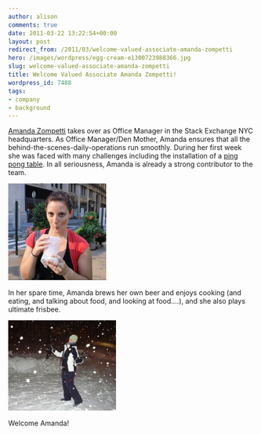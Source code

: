 ```yaml
---
author: alison
comments: true
date: 2011-03-22 13:22:54+00:00
layout: post
redirect_from: /2011/03/welcome-valued-associate-amanda-zompetti
hero: /images/wordpress/egg-cream-e1300723988366.jpg
slug: welcome-valued-associate-amanda-zompetti
title: Welcome Valued Associate Amanda Zompetti!
wordpress_id: 7488
tags:
- company
- background
---
```


[Amanda Zompetti](http://stackoverflow.com/users/643152/zomp626) takes over as Office Manager in the Stack Exchange NYC headquarters. As Office Manager/Den Mother, Amanda ensures that all the behind-the-scenes-daily-operations run smoothly. During her first week she was faced with many challenges including the installation of a [ping pong table](http://yfrog.com/gzwg6qpj). In all seriousness, Amanda is already a strong contributor to the team.

[![Yummm Egg Cream!](/images/wordpress/egg-cream-e1300723988366.jpg)](/images/wordpress/egg-cream.jpg)

In her spare time, Amanda brews her own beer and enjoys cooking (and eating, and talking about food, and looking at food....), and she also plays ultimate frisbee.

[![Snow Dancer!](/images/wordpress/Snow-e1300724047624.jpg)](/images/wordpress/Snow.jpg)





Welcome Amanda!








